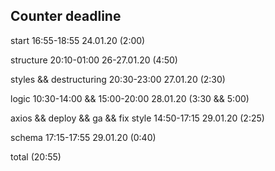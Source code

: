 ## Counter deadline

start 16:55-18:55 24.01.20 (2:00)

structure 20:10-01:00 26-27.01.20 (4:50)

styles && destructuring 20:30-23:00 27.01.20 (2:30)

logic 10:30-14:00 && 15:00-20:00 28.01.20 (3:30 && 5:00)  

axios && deploy && ga && fix style 14:50-17:15 29.01.20 (2:25)  

schema 17:15-17:55 29.01.20 (0:40)  

total (20:55)
